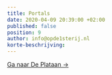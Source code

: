 ```yaml
---
title: Portals
date: 2020-04-09 20:39:00 +02:00
published: false
position: 9
author: info@opde1sterij.nl
korte-beschrijving: 
---
```


[Ga naar De Plataan →](https://vimeo.com/showcase/deplataan)
